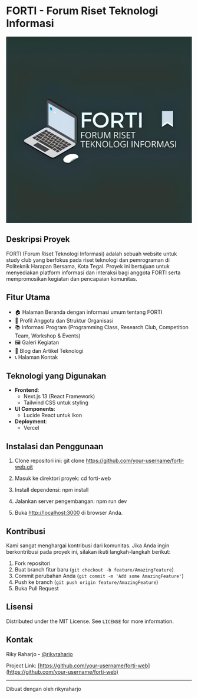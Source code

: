 # FORTI - Forum Riset Teknologi Informasi

![FORTI Logo](public/forti-logo.JPG)

## Deskripsi Proyek

FORTI (Forum Riset Teknologi Informasi) adalah sebuah website untuk study club yang berfokus pada riset teknologi dan pemrograman di Politeknik Harapan Bersama, Kota Tegal. Proyek ini bertujuan untuk menyediakan platform informasi dan interaksi bagi anggota FORTI serta mempromosikan kegiatan dan pencapaian komunitas.

## Fitur Utama

- 🏠 Halaman Beranda dengan informasi umum tentang FORTI
- 👥 Profil Anggota dan Struktur Organisasi
- 📚 Informasi Program (Programming Class, Research Club, Competition Team, Workshop & Events)
- 🖼️ Galeri Kegiatan
- 📰 Blog dan Artikel Teknologi
- 📞 Halaman Kontak

## Teknologi yang Digunakan

- **Frontend**: 
  - Next.js 13 (React Framework)
  - Tailwind CSS untuk styling
- **UI Components**:
  - Lucide React untuk ikon
- **Deployment**:
  - Vercel

## Instalasi dan Penggunaan

1. Clone repositori ini: git clone https://github.com/your-username/forti-web.git 
   
2. Masuk ke direktori proyek: cd forti-web
   
3. Install dependensi: npm install
   
4. Jalankan server pengembangan: npm run dev
   
5. Buka [http://localhost:3000](http://localhost:3000) di browser Anda.

## Kontribusi

Kami sangat menghargai kontribusi dari komunitas. Jika Anda ingin berkontribusi pada proyek ini, silakan ikuti langkah-langkah berikut:

1. Fork repositori
2. Buat branch fitur baru (`git checkout -b feature/AmazingFeature`)
3. Commit perubahan Anda (`git commit -m 'Add some AmazingFeature'`)
4. Push ke branch (`git push origin feature/AmazingFeature`)
5. Buka Pull Request

## Lisensi

Distributed under the MIT License. See `LICENSE` for more information.

## Kontak

Riky Raharjo - [@rikyraharjo](https://www.instagram.com/_rraharjo/)

Project Link: [https://github.com/your-username/forti-web](https://github.com/your-username/forti-web)

---

Dibuat dengan oleh rikyraharjo

